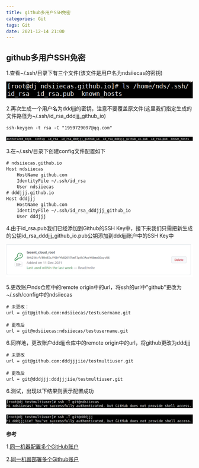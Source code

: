 ```yaml
---
title: github多用户SSH免密
categories: Git
tags: Git
date: 2021-12-14 21:00
---
```

## github多用户SSH免密

1.查看~/.ssh/目录下有三个文件(该文件是用户名为ndsiiecas的密钥)

![1639209604813](../../img/1639209604813.png)

2.再次生成一个用户名为dddjjj的密钥，注意不要覆盖原文件(这里我们指定生成的文件路径为~/.ssh/id_rsa_dddjjj_github_io)

```shell
ssh-keygen -t rsa -C "1959729097@qq.com"
```

![1639209737862](../../img/1639209737862.png)

3.在~/.ssh/目录下创建config文件配置如下

```shell
# ndsiiecas.github.io
Host ndsiiecas
    HostName github.com
    IdentityFile ~/.ssh/id_rsa
    User ndsiiecas
# dddjjj.github.io
Host dddjjj
    HostName github.com
    IdentityFile ~/.ssh/id_rsa_dddjjj_github_io
    User dddjjj
```

4.由于id_rsa.pub我们已经添加到Github的SSH Key中，接下来我们只需把新生成的公钥id_rsa_dddjjj_github_io.pub公钥添加到dddjjj账户中的SSH Key中

![1639210111909](../../img/1639210111909.png)

5.更改账户nds仓库中的remote origin中的url，将ssh的url中"github"更改为~/.ssh/config中的ndsiiecas

```shell
# 未更改：
url = git@github.com:ndsiiecas/testusername.git

# 更改后
url = git@ndsiiecas:ndsiiecas/testusername.git
```

6.同样地，更改账户dddjjj仓库中的remote origin中的url，将github更改为dddjjj

```shell
# 未更改
url = git@github.com:dddjjjiie/testmultiuser.git

# 更改后
url = git@dddjjj:dddjjjiie/testmultiuser.git
```

6.测试，出现以下结果则表示配置成功

![1639210588367](../../img/1639210588367.png)

![1639210609696](../../img/1639210609696.png)



**参考**

1.[同一机器配置多个GitHub账户](https://finisky.github.io/multiplegithubaccountsononemachine/)

2.[同一机器部署多个Github账户](https://jieli-matrix.github.io/GithubKyes/)





